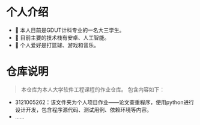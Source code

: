 # 个人介绍
- 🔭 本人目前是GDUT计科专业的一名大三学生。
- 🌱 目前主要的技术栈有安卓、人工智能。
- 🏀 个人爱好是打篮球、游戏和音乐。

# 仓库说明
> 本仓库为本人大学软件工程课程的作业仓库。
包含内容如下：
- 3121005262：该文件夹为个人项目作业——论文查重程序，使用python进行设计开发，包含程序源代码、测试用例、依赖环境等内容。
- ......

<!--
**Glowww-s/Glowww-s** is a ✨ _special_ ✨ repository because its `README.md` (this file) appears on your GitHub profile.

Here are some ideas to get you started:

- 🔭 I’m currently working on ...
- 🌱 I’m currently learning ...
- 👯 I’m looking to collaborate on ...
- 🤔 I’m looking for help with ...
- 💬 Ask me about ...
- 📫 How to reach me: ...
- 😄 Pronouns: ...
- ⚡ Fun fact: ...
-->
